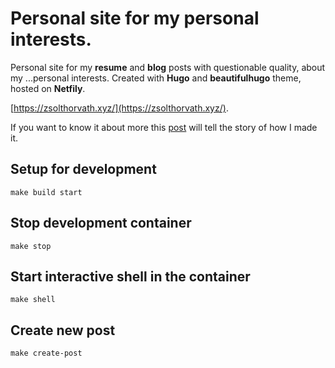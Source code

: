 # Personal site for my personal interests.

Personal site for my **resume** and **blog** posts with questionable quality, about my ...personal interests. Created with **Hugo** and **beautifulhugo** theme, hosted on **Netfily**.

[https://zsolthorvath.xyz/](https://zsolthorvath.xyz/).

If you want to know it about more this [post](https://zsolthorvath.xyz/posts/making-of-the-site/) will tell the story of how I made it.

## Setup for development

```shell
make build start
```

## Stop development container

```shell
make stop
```

## Start interactive shell in the container

```shell
make shell
```

## Create new post

```shell
make create-post
```
